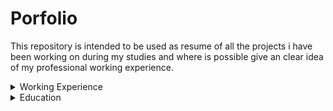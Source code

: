 # Porfolio
This repository is intended to be used as resume of all the projects i have been working on during my studies and where is possible give an clear idea of my professional working experience.

<details>
  <summary>Working Experience</summary>
  My favorite search engine is [Duck Duck Go](https://duckduckgo.com "The best search engine for privacy").
  [Object-Detection-and-Recognition](https://github.com/FrancescoPeracchia/Object-Detection-Recognition-Datagenerator).
  [  Syntetic Datagenerator](https://github.com/FrancescoPeracchia/Object-Detection-Recognition-Datagenerator)
  [CNN Datamatrix Reconstruction](https://github.com/FrancescoPeracchia/CNN-Datamatrix-Reconstruction)\\

  
</details>




<details>
  <summary>Education</summary>
    
  <details>
    <summary>Nlp</summary>
  </details>
    ChatBot with speach-to-text and bag of word
  [link](https://github.com/FrancescoPeracchia/NLP_SpokenDialogSystem)
  

  <details>
    <summary>Computer Vsion</summary>
  </details>
  
  
  <details>
    <summary>Control Problem</summary>
  </details>

     
</details>






